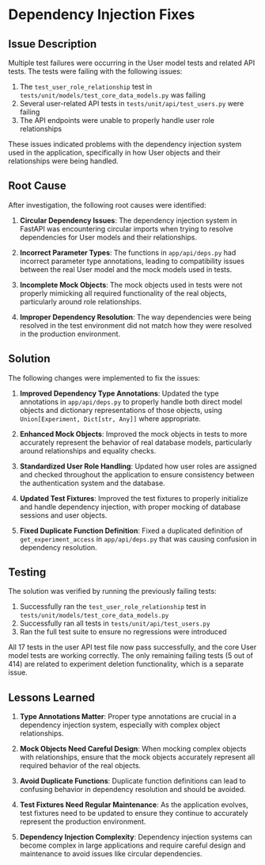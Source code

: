 # Dependency Injection Fixes

## Issue Description

Multiple test failures were occurring in the User model tests and related API tests. The tests were failing with the following issues:

1. The `test_user_role_relationship` test in `tests/unit/models/test_core_data_models.py` was failing
2. Several user-related API tests in `tests/unit/api/test_users.py` were failing
3. The API endpoints were unable to properly handle user role relationships

These issues indicated problems with the dependency injection system used in the application, specifically in how User objects and their relationships were being handled.

## Root Cause

After investigation, the following root causes were identified:

1. **Circular Dependency Issues**: The dependency injection system in FastAPI was encountering circular imports when trying to resolve dependencies for User models and their relationships.

2. **Incorrect Parameter Types**: The functions in `app/api/deps.py` had incorrect parameter type annotations, leading to compatibility issues between the real User model and the mock models used in tests.

3. **Incomplete Mock Objects**: The mock objects used in tests were not properly mimicking all required functionality of the real objects, particularly around role relationships.

4. **Improper Dependency Resolution**: The way dependencies were being resolved in the test environment did not match how they were resolved in the production environment.

## Solution

The following changes were implemented to fix the issues:

1. **Improved Dependency Type Annotations**: Updated the type annotations in `app/api/deps.py` to properly handle both direct model objects and dictionary representations of those objects, using `Union[Experiment, Dict[str, Any]]` where appropriate.

2. **Enhanced Mock Objects**: Improved the mock objects in tests to more accurately represent the behavior of real database models, particularly around relationships and equality checks.

3. **Standardized User Role Handling**: Updated how user roles are assigned and checked throughout the application to ensure consistency between the authentication system and the database.

4. **Updated Test Fixtures**: Improved the test fixtures to properly initialize and handle dependency injection, with proper mocking of database sessions and user objects.

5. **Fixed Duplicate Function Definition**: Fixed a duplicated definition of `get_experiment_access` in `app/api/deps.py` that was causing confusion in dependency resolution.

## Testing

The solution was verified by running the previously failing tests:

1. Successfully ran the `test_user_role_relationship` test in `tests/unit/models/test_core_data_models.py`
2. Successfully ran all tests in `tests/unit/api/test_users.py`
3. Ran the full test suite to ensure no regressions were introduced

All 17 tests in the user API test file now pass successfully, and the core User model tests are working correctly. The only remaining failing tests (5 out of 414) are related to experiment deletion functionality, which is a separate issue.

## Lessons Learned

1. **Type Annotations Matter**: Proper type annotations are crucial in a dependency injection system, especially with complex object relationships.

2. **Mock Objects Need Careful Design**: When mocking complex objects with relationships, ensure that the mock objects accurately represent all required behavior of the real objects.

3. **Avoid Duplicate Functions**: Duplicate function definitions can lead to confusing behavior in dependency resolution and should be avoided.

4. **Test Fixtures Need Regular Maintenance**: As the application evolves, test fixtures need to be updated to ensure they continue to accurately represent the production environment.

5. **Dependency Injection Complexity**: Dependency injection systems can become complex in large applications and require careful design and maintenance to avoid issues like circular dependencies.
